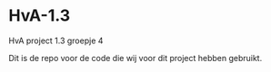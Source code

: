 # HvA-1.3
HvA project 1.3 groepje 4 


Dit is de repo voor de code die wij voor dit project hebben gebruikt.
